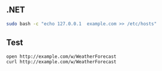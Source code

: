 ## .NET

```bash
sudo bash -c "echo 127.0.0.1  example.com >> /etc/hosts"
```

## Test

```bash
open http://example.com/w/WeatherForecast
curl http://example.com/w/WeatherForecast
```